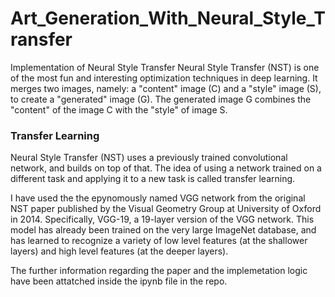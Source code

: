 # Art_Generation_With_Neural_Style_Transfer
Implementation of Neural Style Transfer
Neural Style Transfer (NST) is one of the most fun and interesting optimization techniques in deep learning. It merges two images, namely: a "content" image (C) and a "style" image (S), to create a "generated" image (G). The generated image G combines the "content" of the image C with the "style" of image S.

### Transfer Learning
Neural Style Transfer (NST) uses a previously trained convolutional network, and builds on top of that. The idea of using a network trained on a different task and applying it to a new task is called transfer learning.

I have used the the epynomously named VGG network from the original NST paper published by the Visual Geometry Group at University of Oxford in 2014. Specifically, VGG-19, a 19-layer version of the VGG network. This model has already been trained on the very large ImageNet database, and has learned to recognize a variety of low level features (at the shallower layers) and high level features (at the deeper layers).

The further information regarding the paper and the implemetation logic have been attatched inside the ipynb file in the repo.
